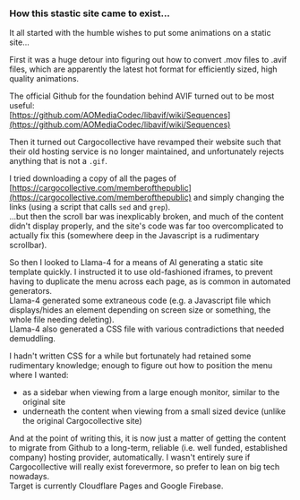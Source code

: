 ### How this stastic site came to exist...

It all started with the humble wishes to put some animations on a static site...

First it was a huge detour into figuring out how to convert .mov files to .avif files, which are apparently the latest hot format for efficiently sized, high quality animations.

The official Github for the foundation behind AVIF turned out to be most useful:<br>
[https://github.com/AOMediaCodec/libavif/wiki/Sequences](https://github.com/AOMediaCodec/libavif/wiki/Sequences)

Then it turned out Cargocollective have revamped their website such that their old hosting service is no longer maintained, and unfortunately rejects anything that is not a `.gif`.

I tried downloading a copy of all the pages of [https://cargocollective.com/memberofthepublic](https://cargocollective.com/memberofthepublic) and simply changing the links (using a script that calls `sed` and `grep`).<br>
...but then the scroll bar was inexplicably broken, and much of the content didn't display properly, and the site's code was far too overcomplicated to actually fix this (somewhere deep in the Javascript is a rudimentary scrollbar).

So then I looked to Llama-4 for a means of AI generating a static site template quickly. I instructed it to use old-fashioned iframes, to prevent having to duplicate the menu across each page, as is common in automated generators.<br>
Llama-4 generated some extraneous code (e.g. a Javascript file which displays/hides an element depending on screen size or something, the whole file needing deleting).<br>
Llama-4 also generated a CSS file with various contradictions that needed demuddling.

I hadn't written CSS for a while but fortunately had retained some rudimentary knowledge; enough to figure out how to position the menu where I wanted:
- as a sidebar when viewing from a large enough monitor, similar to the original site
- underneath the content when viewing from a small sized device (unlike the original Cargocollective site)

And at the point of writing this, it is now just a matter of getting the content to migrate from Github to a long-term, reliable (i.e. well funded, established company) hosting provider, automatically.
I wasn't entirely sure if Cargocollective will really exist forevermore, so prefer to lean on big tech nowadays.<br>
Target is currently Cloudflare Pages and Google Firebase.
